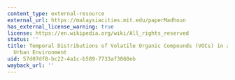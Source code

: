 ```yaml
---
content_type: external-resource
external_url: https://malaysiacities.mit.edu/paperMadhoun
has_external_license_warning: true
license: https://en.wikipedia.org/wiki/All_rights_reserved
status: ''
title: Temporal Distributions of Volatile Organic Compounds (VOCs) in an Equatorial
  Urban Environment
uid: 57d07df8-bc22-4a1c-b589-7733af3860eb
wayback_url: ''
---
```

